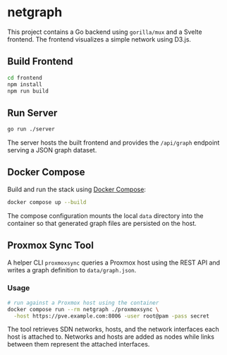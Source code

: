 # netgraph

This project contains a Go backend using `gorilla/mux` and a Svelte frontend. The frontend visualizes a simple network using D3.js.

## Build Frontend

```bash
cd frontend
npm install
npm run build
```

## Run Server

```bash
go run ./server
```

The server hosts the built frontend and provides the `/api/graph` endpoint serving a JSON graph dataset.

## Docker Compose

Build and run the stack using [Docker Compose](https://docs.docker.com/compose/):

```bash
docker compose up --build
```

The compose configuration mounts the local `data` directory into the container
so that generated graph files are persisted on the host.

## Proxmox Sync Tool

A helper CLI `proxmoxsync` queries a Proxmox host using the REST API and writes a graph definition to `data/graph.json`.

### Usage

```bash
# run against a Proxmox host using the container
docker compose run --rm netgraph ./proxmoxsync \
  -host https://pve.example.com:8006 -user root@pam -pass secret
```

The tool retrieves SDN networks, hosts, and the network interfaces each host is attached to. Networks and hosts are added as nodes while links between them represent the attached interfaces.

